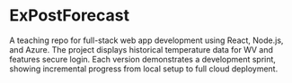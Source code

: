 # ExPostForecast
A teaching repo for full-stack web app development using React, Node.js, and Azure. The project displays historical temperature data for WV and features secure login. Each version demonstrates a development sprint, showing incremental progress from local setup to full cloud deployment.
